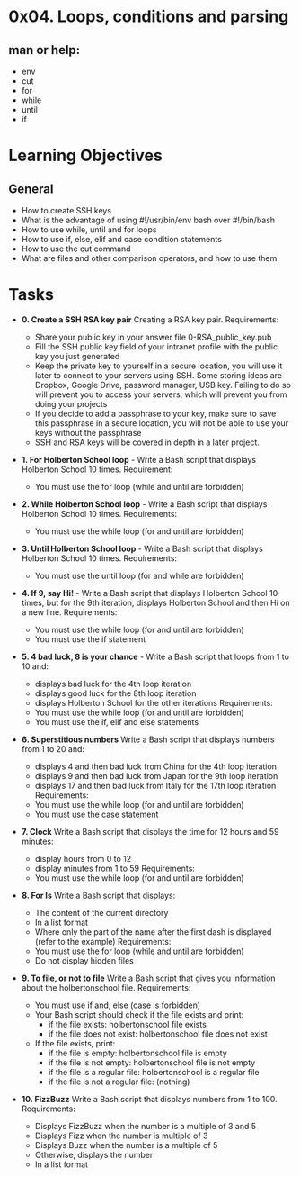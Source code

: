 # 0x04. Loops, conditions and parsing

## man or help:
- env
- cut
- for
- while
- until
- if

# Learning Objectives
## General
- How to create SSH keys
- What is the advantage of using #!/usr/bin/env bash over #!/bin/bash
- How to use while, until and for loops
- How to use if, else, elif and case condition statements
- How to use the cut command
- What are files and other comparison operators, and how to use them

# Tasks
- **0. Create a SSH RSA key pair**
Creating a RSA key pair.
Requirements:

  - Share your public key in your answer file 0-RSA_public_key.pub
  - Fill the SSH public key field of your intranet profile with the public key you just generated
  - Keep the private key to yourself in a secure location, you will use it later to connect to your servers using SSH. Some storing ideas are Dropbox, Google Drive, password manager, USB key. Failing to do so will prevent you to access your servers, which will prevent you from doing your projects
  - If you decide to add a passphrase to your key, make sure to save this passphrase in a secure location, you will not be able to use your keys without the passphrase
  - SSH and RSA keys will be covered in depth in a later project.

- **1. For Holberton School loop** -
Write a Bash script that displays Holberton School 10 times.
Requirement:
  - You must use the for loop (while and until are forbidden)
- **2. While Holberton School loop** -
Write a Bash script that displays Holberton School 10 times.
Requirements:
  - You must use the while loop (for and until are forbidden)
- **3. Until Holberton School loop** -
Write a Bash script that displays Holberton School 10 times.
Requirements:
  - You must use the until loop (for and while are forbidden)
- **4. If 9, say Hi!** -
Write a Bash script that displays Holberton School 10 times, but for the 9th iteration, displays Holberton School and then Hi on a new line.
Requirements:
  - You must use the while loop (for and until are forbidden)
  - You must use the if statement
- **5. 4 bad luck, 8 is your chance** -
Write a Bash script that loops from 1 to 10 and:
  - displays bad luck for the 4th loop iteration
  - displays good luck for the 8th loop iteration
  - displays Holberton School for the other iterations
Requirements:
  - You must use the while loop (for and until are forbidden)
  - You must use the if, elif and else statements
- **6. Superstitious numbers**
Write a Bash script that displays numbers from 1 to 20 and:
  - displays 4 and then bad luck from China for the 4th loop iteration
  - displays 9 and then bad luck from Japan for the 9th loop iteration
  - displays 17 and then bad luck from Italy for the 17th loop iteration
Requirements:
  - You must use the while loop (for and until are forbidden)
  - You must use the case statement
- **7. Clock**
Write a Bash script that displays the time for 12 hours and 59 minutes:
  - display hours from 0 to 12
  - display minutes from 1 to 59
Requirements:
  - You must use the while loop (for and until are forbidden)
- **8. For ls**
Write a Bash script that displays:
  - The content of the current directory
  - In a list format
  - Where only the part of the name after the first dash is displayed (refer to the example)
Requirements:
  - You must use the for loop (while and until are forbidden)
  - Do not display hidden files
- **9. To file, or not to file**
Write a Bash script that gives you information about the holbertonschool file.
Requirements:
  - You must use if and, else (case is forbidden)
  - Your Bash script should check if the file exists and print:
     - if the file exists: holbertonschool file exists
     - if the file does not exist: holbertonschool file does not exist
  - If the file exists, print:
    - if the file is empty: holbertonschool file is empty
    - if the file is not empty: holbertonschool file is not empty
    - if the file is a regular file: holbertonschool is a regular file
    - if the file is not a regular file: (nothing)
- **10. FizzBuzz**
Write a Bash script that displays numbers from 1 to 100.
Requirements:
  - Displays FizzBuzz when the number is a multiple of 3 and 5
  - Displays Fizz when the number is multiple of 3
  - Displays Buzz when the number is a multiple of 5
  - Otherwise, displays the number
  - In a list format
